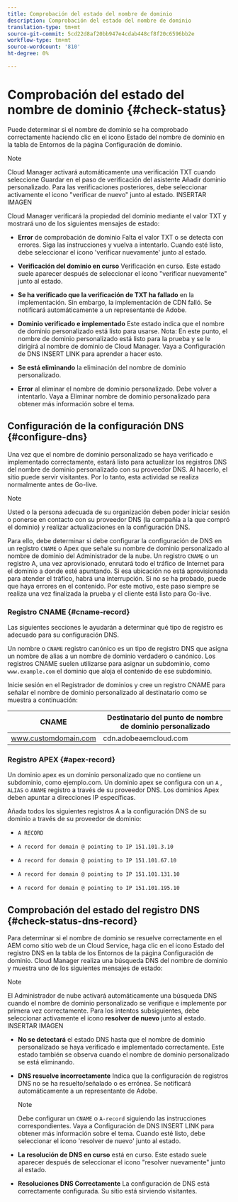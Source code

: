 ```yaml
---
title: Comprobación del estado del nombre de dominio
description: Comprobación del estado del nombre de dominio
translation-type: tm+mt
source-git-commit: 5cd22d8af20bb947e4cdab448cf8f20c6596bb2e
workflow-type: tm+mt
source-wordcount: '810'
ht-degree: 0%

---
```



# Comprobación del estado del nombre de dominio {#check-status}

Puede determinar si el nombre de dominio se ha comprobado correctamente haciendo clic en el icono Estado del nombre de dominio en la tabla de Entornos de la página Configuración de dominio.

>[!NOTE]
>Cloud Manager activará automáticamente una verificación TXT cuando seleccione Guardar en el paso de verificación del asistente Añadir dominio personalizado. Para las verificaciones posteriores, debe seleccionar activamente el icono &quot;verificar de nuevo&quot; junto al estado. INSERTAR IMAGEN

Cloud Manager verificará la propiedad del dominio mediante el valor TXT y mostrará uno de los siguientes mensajes de estado:

* **Error** de comprobación de dominio Falta el valor TXT o se detecta con errores. Siga las instrucciones y vuelva a intentarlo. Cuando esté listo, debe seleccionar el icono &#39;verificar nuevamente&#39; junto al estado.

* **Verificación del dominio en curso** Verificación en curso. Este estado suele aparecer después de seleccionar el icono &quot;verificar nuevamente&quot; junto al estado.

* **Se ha verificado que la verificación de TXT ha fallado** en la implementación. Sin embargo, la implementación de CDN falló. Se notificará automáticamente a un representante de Adobe.

* **Dominio verificado e implementado** Este estado indica que el nombre de dominio personalizado está listo para usarse. Nota: En este punto, el nombre de dominio personalizado está listo para la prueba y se le dirigirá al nombre de dominio de Cloud Manager. Vaya a Configuración de DNS INSERT LINK para aprender a hacer esto.

* **Se está eliminando** la eliminación del nombre de dominio personalizado.

* **Error** al eliminar el nombre de dominio personalizado. Debe volver a intentarlo. Vaya a Eliminar nombre de dominio personalizado para obtener más información sobre el tema.


## Configuración de la configuración DNS {#configure-dns}

Una vez que el nombre de dominio personalizado se haya verificado e implementado correctamente, estará listo para actualizar los registros DNS del nombre de dominio personalizado con su proveedor DNS. Al hacerlo, el sitio puede servir visitantes. Por lo tanto, esta actividad se realiza normalmente antes de Go-live.

>[!NOTE]
>Usted o la persona adecuada de su organización deben poder iniciar sesión o ponerse en contacto con su proveedor DNS (la compañía a la que compró el dominio) y realizar actualizaciones en la configuración DNS.

Para ello, debe determinar si debe configurar la configuración de DNS en un registro `CNAME` o Apex que señale su nombre de dominio personalizado al nombre de dominio del Administrador de la nube. Un registro `CNAME` o un registro A, una vez aprovisionado, enrutará todo el tráfico de Internet para el dominio a donde esté apuntando. Si esa ubicación no está aprovisionada para atender el tráfico, habrá una interrupción. Si no se ha probado, puede que haya errores en el contenido. Por este motivo, este paso siempre se realiza una vez finalizada la prueba y el cliente está listo para Go-live.

### Registro CNAME {#cname-record}

Las siguientes secciones le ayudarán a determinar qué tipo de registro es adecuado para su configuración DNS.

Un nombre o `CNAME` registro canónico es un tipo de registro DNS que asigna un nombre de alias a un nombre de dominio verdadero o canónico. Los registros CNAME suelen utilizarse para asignar un subdominio, como `www.example.com` el dominio que aloja el contenido de ese subdominio.

Inicie sesión en el Registrador de dominios y cree un registro CNAME para señalar el nombre de dominio personalizado al destinatario como se muestra a continuación:

| CNAME | Destinatario del punto de nombre de dominio personalizado |
|--- |--- |
| www.customdomain.com | cdn.adobeaemcloud.com |

### Registro APEX {#apex-record}

Un dominio apex es un dominio personalizado que no contiene un subdominio, como ejemplo.com. Un dominio apex se configura con un `A` , `ALIAS` o `ANAME` registro a través de su proveedor DNS. Los dominios Apex deben apuntar a direcciones IP específicas.

Añada todos los siguientes registros A a la configuración DNS de su dominio a través de su proveedor de dominio:

* `A RECORD`

* `A record for domain @ pointing to IP 151.101.3.10`

* `A record for domain @ pointing to IP 151.101.67.10`

* `A record for domain @ pointing to IP 151.101.131.10`

* `A record for domain @ pointing to IP 151.101.195.10`

## Comprobación del estado del registro DNS {#check-status-dns-record}

Para determinar si el nombre de dominio se resuelve correctamente en el AEM como sitio web de un Cloud Service, haga clic en el icono Estado del registro DNS en la tabla de los Entornos de la página Configuración de dominio. Cloud Manager realiza una búsqueda DNS del nombre de dominio y muestra uno de los siguientes mensajes de estado:

>[!NOTE]
>El Administrador de nube activará automáticamente una búsqueda DNS cuando el nombre de dominio personalizado se verifique e implemente por primera vez correctamente. Para los intentos subsiguientes, debe seleccionar activamente el icono **resolver de nuevo** junto al estado. INSERTAR IMAGEN

* **No se detectará** el estado DNS hasta que el nombre de dominio personalizado se haya verificado e implementado correctamente. Este estado también se observa cuando el nombre de dominio personalizado se está eliminando.

* **DNS resuelve incorrectamente** Indica que la configuración de registros DNS no se ha resuelto/señalado o es errónea. Se notificará automáticamente a un representante de Adobe.

   >[!NOTE]
   >Debe configurar un `CNAME` o `A-record` siguiendo las instrucciones correspondientes. Vaya a Configuración de DNS INSERT LINK para obtener más información sobre el tema. Cuando esté listo, debe seleccionar el icono &#39;resolver de nuevo&#39; junto al estado.

* **La resolución de DNS en curso** está en curso. Este estado suele aparecer después de seleccionar el icono &quot;resolver nuevamente&quot; junto al estado.

* **Resoluciones DNS Correctamente** La configuración de DNS está correctamente configurada. Su sitio está sirviendo visitantes.
